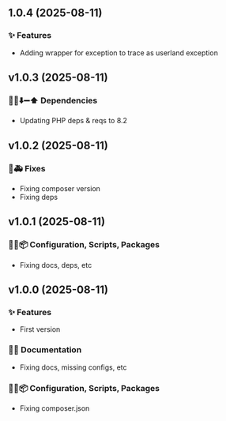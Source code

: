 ## 1.0.4 (2025-08-11)

### ✨ Features

- Adding wrapper for exception to trace as userland exception

## v1.0.3 (2025-08-11)

### 📌➕⬇️➖⬆️ Dependencies

- Updating PHP deps & reqs to 8.2

## v1.0.2 (2025-08-11)

### 🐛🚑️ Fixes

- Fixing composer version
- Fixing deps

## v1.0.1 (2025-08-11)

### 🔧🔨📦️ Configuration, Scripts, Packages

- Fixing docs, deps, etc

## v1.0.0 (2025-08-11)

### ✨ Features

- First version

### 📝💡 Documentation

- Fixing docs, missing configs, etc

### 🔧🔨📦️ Configuration, Scripts, Packages

- Fixing composer.json
